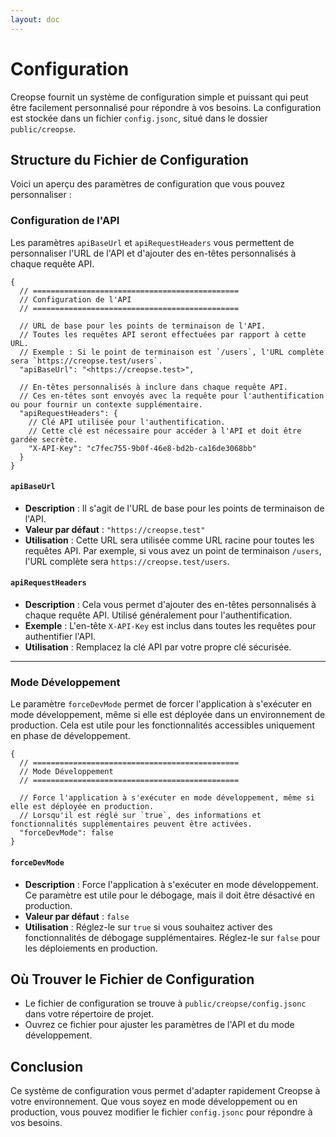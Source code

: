 ```yaml
---
layout: doc
---
```


# Configuration

Creopse fournit un système de configuration simple et puissant qui peut être facilement personnalisé pour répondre à vos besoins. La configuration est stockée dans un fichier `config.jsonc`, situé dans le dossier `public/creopse`.

## Structure du Fichier de Configuration

Voici un aperçu des paramètres de configuration que vous pouvez personnaliser :

### Configuration de l'API

Les paramètres `apiBaseUrl` et `apiRequestHeaders` vous permettent de personnaliser l'URL de l'API et d'ajouter des en-têtes personnalisés à chaque requête API.

```jsonc
{
  // ==============================================
  // Configuration de l'API
  // ==============================================

  // URL de base pour les points de terminaison de l'API.
  // Toutes les requêtes API seront effectuées par rapport à cette URL.
  // Exemple : Si le point de terminaison est `/users`, l'URL complète sera `https://creopse.test/users`.
  "apiBaseUrl": "<https://creopse.test>",

  // En-têtes personnalisés à inclure dans chaque requête API.
  // Ces en-têtes sont envoyés avec la requête pour l'authentification ou pour fournir un contexte supplémentaire.
  "apiRequestHeaders": {
    // Clé API utilisée pour l'authentification.
    // Cette clé est nécessaire pour accéder à l'API et doit être gardée secrète.
    "X-API-Key": "c7fec755-9b0f-46e8-bd2b-ca16de3068bb"
  }
}
```

#### `apiBaseUrl`

- **Description** : Il s'agit de l'URL de base pour les points de terminaison de l'API.
- **Valeur par défaut** : `"https://creopse.test"`
- **Utilisation** : Cette URL sera utilisée comme URL racine pour toutes les requêtes API. Par exemple, si vous avez un point de terminaison `/users`, l'URL complète sera `https://creopse.test/users`.

#### `apiRequestHeaders`

- **Description** : Cela vous permet d'ajouter des en-têtes personnalisés à chaque requête API. Utilisé généralement pour l'authentification.
- **Exemple** : L'en-tête `X-API-Key` est inclus dans toutes les requêtes pour authentifier l'API.
- **Utilisation** : Remplacez la clé API par votre propre clé sécurisée.

---

### Mode Développement

Le paramètre `forceDevMode` permet de forcer l'application à s'exécuter en mode développement, même si elle est déployée dans un environnement de production. Cela est utile pour les fonctionnalités accessibles uniquement en phase de développement.

```jsonc
{
  // ==============================================
  // Mode Développement
  // ==============================================

  // Force l'application à s'exécuter en mode développement, même si elle est déployée en production.
  // Lorsqu'il est réglé sur `true`, des informations et fonctionnalités supplémentaires peuvent être activées.
  "forceDevMode": false
}
```

#### `forceDevMode`

- **Description** : Force l'application à s'exécuter en mode développement. Ce paramètre est utile pour le débogage, mais il doit être désactivé en production.
- **Valeur par défaut** : `false`
- **Utilisation** : Réglez-le sur `true` si vous souhaitez activer des fonctionnalités de débogage supplémentaires. Réglez-le sur `false` pour les déploiements en production.

## Où Trouver le Fichier de Configuration

- Le fichier de configuration se trouve à `public/creopse/config.jsonc` dans votre répertoire de projet.
- Ouvrez ce fichier pour ajuster les paramètres de l'API et du mode développement.

## Conclusion

Ce système de configuration vous permet d'adapter rapidement Creopse à votre environnement. Que vous soyez en mode développement ou en production, vous pouvez modifier le fichier `config.jsonc` pour répondre à vos besoins.
